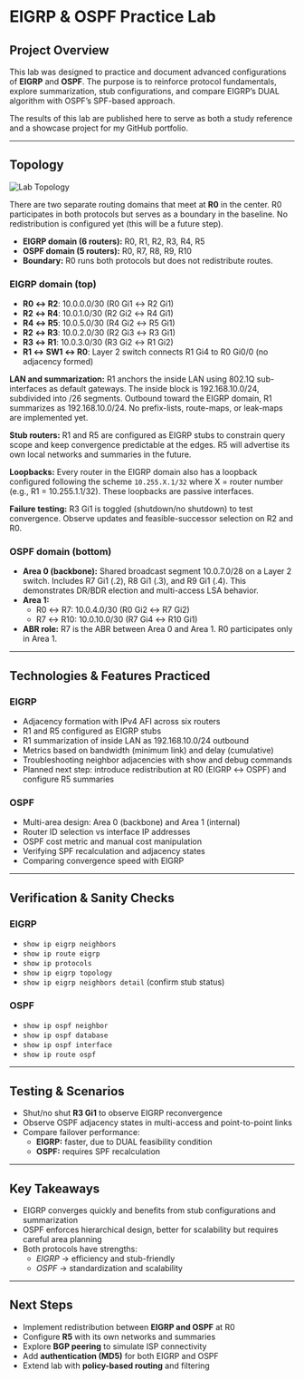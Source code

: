 # EIGRP & OSPF Practice Lab

## Project Overview
This lab was designed to practice and document advanced configurations of **EIGRP** and **OSPF**. The purpose is to reinforce protocol fundamentals, explore summarization, stub configurations, and compare EIGRP’s DUAL algorithm with OSPF’s SPF-based approach.

The results of this lab are published here to serve as both a study reference and a showcase project for my GitHub portfolio.

---

## Topology
![Lab Topology](diagrams/topology.png)

There are two separate routing domains that meet at **R0** in the center. R0 participates in both protocols but serves as a boundary in the baseline. No redistribution is configured yet (this will be a future step).

- **EIGRP domain (6 routers):** R0, R1, R2, R3, R4, R5  
- **OSPF domain (5 routers):** R0, R7, R8, R9, R10  
- **Boundary:** R0 runs both protocols but does not redistribute routes.

### EIGRP domain (top)
- **R0 ↔ R2**: 10.0.0.0/30 (R0 Gi1 ↔ R2 Gi1)  
- **R2 ↔ R4**: 10.0.1.0/30 (R2 Gi2 ↔ R4 Gi1)  
- **R4 ↔ R5**: 10.0.5.0/30 (R4 Gi2 ↔ R5 Gi1)  
- **R2 ↔ R3**: 10.0.2.0/30 (R2 Gi3 ↔ R3 Gi1)  
- **R3 ↔ R1**: 10.0.3.0/30 (R3 Gi2 ↔ R1 Gi2)  
- **R1 ↔ SW1 ↔ R0**: Layer 2 switch connects R1 Gi4 to R0 Gi0/0 (no adjacency formed)  

**LAN and summarization:** 
R1 anchors the inside LAN using 802.1Q sub-interfaces as default gateways. The inside block is 192.168.10.0/24, subdivided into /26 segments. Outbound toward the EIGRP domain, R1 summarizes as 192.168.10.0/24. No prefix-lists, route-maps, or leak-maps are implemented yet.

**Stub routers:** 
R1 and R5 are configured as EIGRP stubs to constrain query scope and keep convergence predictable at the edges. R5 will advertise its own local networks and summaries in the future.

**Loopbacks:** 
Every router in the EIGRP domain also has a loopback configured following the scheme `10.255.X.1/32` where X = router number (e.g., R1 = 10.255.1.1/32). These loopbacks are passive interfaces.

**Failure testing:** 
R3 Gi1 is toggled (shutdown/no shutdown) to test convergence. Observe updates and feasible-successor selection on R2 and R0.

### OSPF domain (bottom)
- **Area 0 (backbone):** Shared broadcast segment 10.0.7.0/28 on a Layer 2 switch. Includes R7 Gi1 (.2), R8 Gi1 (.3), and R9 Gi1 (.4). This demonstrates DR/BDR election and multi-access LSA behavior.  
- **Area 1:**  
  - R0 ↔ R7: 10.0.4.0/30 (R0 Gi2 ↔ R7 Gi2)  
  - R7 ↔ R10: 10.0.10.0/30 (R7 Gi4 ↔ R10 Gi1)  
- **ABR role:** R7 is the ABR between Area 0 and Area 1. R0 participates only in Area 1.

---

## Technologies & Features Practiced

### EIGRP
- Adjacency formation with IPv4 AFI across six routers  
- R1 and R5 configured as EIGRP stubs  
- R1 summarization of inside LAN as 192.168.10.0/24 outbound  
- Metrics based on bandwidth (minimum link) and delay (cumulative)  
- Troubleshooting neighbor adjacencies with show and debug commands  
- Planned next step: introduce redistribution at R0 (EIGRP ↔ OSPF) and configure R5 summaries  

### OSPF
- Multi-area design: Area 0 (backbone) and Area 1 (internal)  
- Router ID selection vs interface IP addresses  
- OSPF cost metric and manual cost manipulation  
- Verifying SPF recalculation and adjacency states  
- Comparing convergence speed with EIGRP  

---

## Verification & Sanity Checks

### EIGRP
- `show ip eigrp neighbors`
- `show ip route eigrp`
- `show ip protocols`
- `show ip eigrp topology`
- `show ip eigrp neighbors detail` (confirm stub status)

### OSPF
- `show ip ospf neighbor`
- `show ip ospf database`
- `show ip ospf interface`
- `show ip route ospf`

---

## Testing & Scenarios
- Shut/no shut **R3 Gi1** to observe EIGRP reconvergence  
- Observe OSPF adjacency states in multi-access and point-to-point links  
- Compare failover performance:  
  - **EIGRP:** faster, due to DUAL feasibility condition  
  - **OSPF:** requires SPF recalculation  

---

## Key Takeaways
- EIGRP converges quickly and benefits from stub configurations and summarization  
- OSPF enforces hierarchical design, better for scalability but requires careful area planning  
- Both protocols have strengths:  
  - *EIGRP* → efficiency and stub-friendly  
  - *OSPF* → standardization and scalability  

---

## Next Steps
- Implement redistribution between **EIGRP and OSPF** at R0  
- Configure **R5** with its own networks and summaries  
- Explore **BGP peering** to simulate ISP connectivity  
- Add **authentication (MD5)** for both EIGRP and OSPF  
- Extend lab with **policy-based routing** and filtering  


